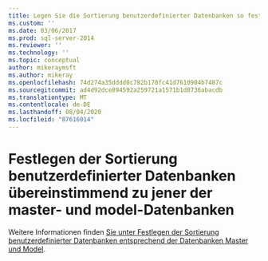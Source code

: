 ```yaml
---
title: Legen Sie die Sortierung benutzerdefinierter Datenbanken so fest, dass Sie mit denen der Master-und Model-Datenbanken identisch sind. Microsoft-Dokumentation
ms.custom: ''
ms.date: 03/06/2017
ms.prod: sql-server-2014
ms.reviewer: ''
ms.technology: ''
ms.topic: conceptual
author: mikeraymsft
ms.author: mikeray
ms.openlocfilehash: 74d274a35dddd0c782b170fc41d7610904b7487c
ms.sourcegitcommit: ad4d92dce894592a259721a1571b1d8736abacdb
ms.translationtype: MT
ms.contentlocale: de-DE
ms.lasthandoff: 08/04/2020
ms.locfileid: "87616014"
---
```

# <a name="set-the-collation-of-user-defined-databases-to-match-those-of-the-master-and-model-databases"></a>Festlegen der Sortierung benutzerdefinierter Datenbanken übereinstimmend zu jener der master- und model-Datenbanken
Weitere Informationen finden [Sie unter Festlegen der Sortierung benutzerdefinierter Datenbanken entsprechend der Datenbanken Master und Model](../../database-engine/set-collation-user-defined-databases-match-master-model-databases.md).
